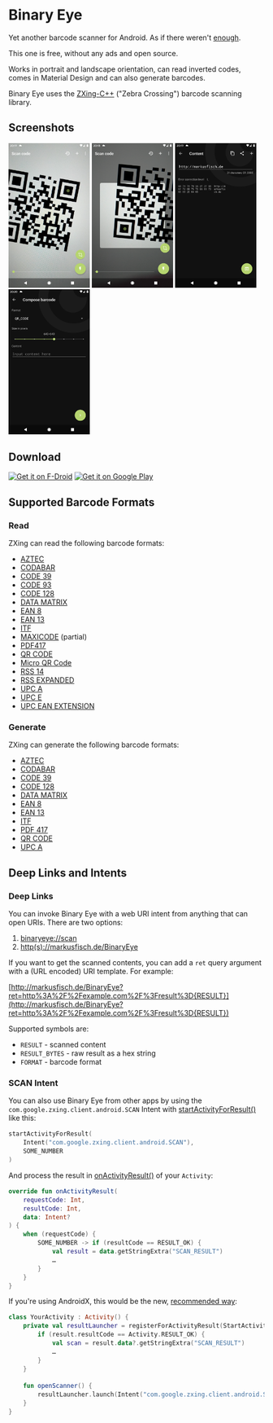 # Binary Eye

Yet another barcode scanner for Android. As if there weren't [enough][play].

This one is free, without any ads and open source.

Works in portrait and landscape orientation, can read inverted codes,
comes in Material Design and can also generate barcodes.

Binary Eye uses the [ZXing-C++][zxing_cpp] ("Zebra Crossing") barcode
scanning library.

## Screenshots

<img src="fastlane/metadata/android/en-US/images/phoneScreenshots/screencap-scanning.png"
	alt="Screenshot Gallery" width="160"/>
<img src="fastlane/metadata/android/en-US/images/phoneScreenshots/screencap-scanning-cropped.png"
	alt="Screenshot Gallery" width="160"/>
<img src="fastlane/metadata/android/en-US/images/phoneScreenshots/screencap-decoded.png"
	alt="Screenshot Theme" width="160"/>
<img src="fastlane/metadata/android/en-US/images/phoneScreenshots/screencap-compose-barcode.png"
	alt="Screenshot Editor" width="160"/>

## Download

<a href="https://f-droid.org/en/packages/de.markusfisch.android.binaryeye/"><img alt="Get it on F-Droid" src="https://fdroid.gitlab.io/artwork/badge/get-it-on.png" height="80"/></a> <a href="https://play.google.com/store/apps/details?id=de.markusfisch.android.binaryeye"><img alt="Get it on Google Play" src="https://play.google.com/intl/en_us/badges/images/generic/en_badge_web_generic.png" height="80"/></a>

## Supported Barcode Formats

### Read

ZXing can read the following barcode formats:
* [AZTEC][aztec]
* [CODABAR][codabar]
* [CODE 39][code_39]
* [CODE 93][code_93]
* [CODE 128][code_128]
* [DATA MATRIX][data_matrix]
* [EAN 8][ean_8]
* [EAN 13][ean_13]
* [ITF][itf]
* [MAXICODE][maxicode] (partial)
* [PDF417][pdf417]
* [QR CODE][qr_code]
* [Micro QR Code][micro_qr_code]
* [RSS 14][rss]
* [RSS EXPANDED][rss]
* [UPC A][upc_a]
* [UPC E][upc_e]
* [UPC EAN EXTENSION][upc_ean]

### Generate

ZXing can generate the following barcode formats:
* [AZTEC][aztec]
* [CODABAR][codabar]
* [CODE 39][code_39]
* [CODE 128][code_128]
* [DATA MATRIX][data_matrix]
* [EAN 8][ean_8]
* [EAN 13][ean_13]
* [ITF][itf]
* [PDF 417][pdf417]
* [QR CODE][qr_code]
* [UPC A][upc_a]

## Deep Links and Intents

### Deep Links

You can invoke Binary Eye with a web URI intent from anything that can
open URIs. There are two options:

1. [binaryeye://scan](binaryeye://scan)
2. [http(s)://markusfisch.de/BinaryEye](http://markusfisch.de/BinaryEye)

If you want to get the scanned contents, you can add a `ret` query
argument with a (URL encoded) URI template. For example:

[http://markusfisch.de/BinaryEye?ret=http%3A%2F%2Fexample.com%2F%3Fresult%3D{RESULT}](http://markusfisch.de/BinaryEye?ret=http%3A%2F%2Fexample.com%2F%3Fresult%3D{RESULT})

Supported symbols are:

* `RESULT` - scanned content
* `RESULT_BYTES` - raw result as a hex string
* `FORMAT` - barcode format

### SCAN Intent

You can also use Binary Eye from other apps by using the
`com.google.zxing.client.android.SCAN` Intent with
[startActivityForResult()][start_activity] like this:

```kotlin
startActivityForResult(
	Intent("com.google.zxing.client.android.SCAN"),
	SOME_NUMBER
)
```

And process the result in [onActivityResult()][on_activity_result] of your
`Activity`:

```kotlin
override fun onActivityResult(
	requestCode: Int,
	resultCode: Int,
	data: Intent?
) {
	when (requestCode) {
		SOME_NUMBER -> if (resultCode == RESULT_OK) {
			val result = data.getStringExtra("SCAN_RESULT")
			…
		}
	}
}
```

If you're using AndroidX, this would be the new,
[recommended way][intent_result]:

```kotlin
class YourActivity : Activity() {
	private val resultLauncher = registerForActivityResult(StartActivityForResult()) { result ->
		if (result.resultCode == Activity.RESULT_OK) {
			val scan = result.data?.getStringExtra("SCAN_RESULT")
			…
		}
	}

	fun openScanner() {
		resultLauncher.launch(Intent("com.google.zxing.client.android.SCAN"))
	}
}
```

[play]: https://play.google.com/store/search?q=barcode%20scanner&c=apps
[zxing_cpp]: https://github.com/zxing-cpp/zxing-cpp
[kotlin]: http://kotlinlang.org/
[aztec]: https://en.wikipedia.org/wiki/Aztec_Code
[codabar]: https://en.wikipedia.org/wiki/Codabar
[code_39]: https://en.wikipedia.org/wiki/Code_39
[code_93]: https://en.wikipedia.org/wiki/Code_93
[code_128]: https://en.wikipedia.org/wiki/Code_128
[data_matrix]: https://en.wikipedia.org/wiki/Data_Matrix
[ean_8]: https://en.wikipedia.org/wiki/EAN-8
[ean_13]: https://en.wikipedia.org/wiki/International_Article_Number
[itf]: https://en.wikipedia.org/wiki/Interleaved_2_of_5
[maxicode]: https://en.wikipedia.org/wiki/MaxiCode
[pdf417]: https://en.wikipedia.org/wiki/PDF417
[qr_code]: https://en.wikipedia.org/wiki/QR_code
[micro_qr_code]: https://en.wikipedia.org/wiki/QR_code#Micro_QR_code
[rss]: https://en.wikipedia.org/wiki/GS1_DataBar
[upc_a]: https://en.wikipedia.org/wiki/Universal_Product_Code
[upc_e]: https://en.wikipedia.org/wiki/Universal_Product_Code#UPC-E
[upc_ean]: https://en.wikipedia.org/wiki/Universal_Product_Code#EAN-13
[start_activity]: https://developer.android.com/reference/android/app/Activity#startActivityForResult(android.content.Intent,%20int)
[on_activity_result]: https://developer.android.com/reference/android/app/Activity#onActivityResult(int,%20int,%20android.content.Intent)
[intent_result]: https://developer.android.com/training/basics/intents/result
